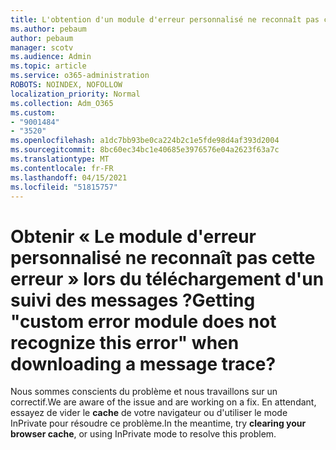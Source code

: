 ```yaml
---
title: L'obtention d'un module d'erreur personnalisé ne reconnaît pas cette erreur lors du téléchargement d'un suivi des messages ?
ms.author: pebaum
author: pebaum
manager: scotv
ms.audience: Admin
ms.topic: article
ms.service: o365-administration
ROBOTS: NOINDEX, NOFOLLOW
localization_priority: Normal
ms.collection: Adm_O365
ms.custom:
- "9001484"
- "3520"
ms.openlocfilehash: a1dc7bb93be0ca224b2c1e5fde98d4af393d2004
ms.sourcegitcommit: 8bc60ec34bc1e40685e3976576e04a2623f63a7c
ms.translationtype: MT
ms.contentlocale: fr-FR
ms.lasthandoff: 04/15/2021
ms.locfileid: "51815757"
---
```

# <a name="getting-custom-error-module-does-not-recognize-this-error-when-downloading-a-message-trace"></a><span data-ttu-id="ed1c2-102">Obtenir « Le module d'erreur personnalisé ne reconnaît pas cette erreur » lors du téléchargement d'un suivi des messages ?</span><span class="sxs-lookup"><span data-stu-id="ed1c2-102">Getting "custom error module does not recognize this error" when downloading a message trace?</span></span>

<span data-ttu-id="ed1c2-103">Nous sommes conscients du problème et nous travaillons sur un correctif.</span><span class="sxs-lookup"><span data-stu-id="ed1c2-103">We are aware of the issue and are working on a fix.</span></span>  <span data-ttu-id="ed1c2-104">En attendant, essayez de vider le **cache** de votre navigateur ou d'utiliser le mode InPrivate pour résoudre ce problème.</span><span class="sxs-lookup"><span data-stu-id="ed1c2-104">In the meantime, try **clearing your browser cache**, or using InPrivate mode to resolve this problem.</span></span>